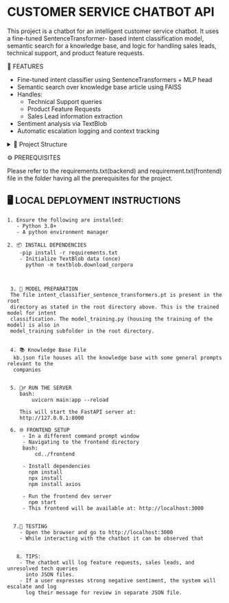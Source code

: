 # CUSTOMER SERVICE CHATBOT API 
This project is a chatbot for an intelligent customer service chatbot. It uses a fine-tuned SentenceTransformer- based intent classification model, semantic search for a knowledge base, and logic for handling sales leads, technical support, and product feature requests. 

 🚀 FEATURES 

  - Fine-tuned intent classifier using SentenceTransformers + MLP head 
  - Semantic search over knowledge base article using FAISS
  - Handles: 
    - Technical Support queries 
    - Product Feature Requests 
    - Sales Lead information extraction 
  - Sentiment analysis via TextBlob
  - Automatic escalation logging and context tracking

<details>
  <summary>📁 Project Structure</summary>
project-root/
├── backend/
│   ├── main.py
│   ├── model_training/
│   │   └── fine_tuned_intent_bert/
│   ├── customer_intent_dataset.jsonl
│   ├── kb.json
│   ├── feature_requests.json
│   ├── sales_leads.json
│   ├── negative_feedback.json
│   └── unresolved_technical_queries.json
├── frontend/
│   ├── public/
│   ├── src/
│   ├── package.json
│   └── ...
└── README.md
</details>

⚙️ PREREQUISITES

   Please refer to the requirements.txt(backend) and requirement.txt(frontend) file in the 
   folder having all the prerequisites for the project. 

## 🖥 LOCAL DEPLOYMENT INSTRUCTIONS 

    1. Ensure the following are installed: 
       - Python 3.8+
       - A python environment manager 

    2. 📦 INSTALL DEPENDENCIES 
        -pip install -r requirements.txt 
        - Initialize TextBlob data (once) 
          python -m textblob.download_corpora 

    

     3. 🧠 MODEL PREPARATION 
     The file intent_classifier_sentence_transformers.pt is present in the root
     directory as stated in the root directory above. This is the trained model for intent 
     classification. The model_training.py (housing the training of the model) is also in 
     model_training subfolder in the root directory.  

     
     4. 📚 Knowledge Base File
      kb.json file houses all the knowledge base with some general prompts relevant to the    
      companies 

     
     5. 🏃‍♂️ RUN THE SERVER 
        bash: 
            uvicorn main:app --reload 

        This will start the FastAPI server at: 
        http://127.0.0.1:8000

     6. 🌐 FRONTEND SETUP
         - In a different command prompt window
         - Navigating to the frontend directory 
         bash: 
             cd../frontend 
         
         - Install dependencies 
           npm install 
           npx install 
           npm install axios

         - Run the frontend dev server 
           npm start 
         - This frontend will be available at: http://localhost:3000
           
         
      7.📡 TESTING 
        - Open the browser and go to http://localhost:3000
        - While interacting with the chatbot it can be observed that 


       8. TIPS: 
        - The chatbot will log feature requests, sales leads, and unresolved tech queries 
          into JSON files. 
        - If a user expresses strong negative sentiment, the system will escalate and log 
          log their message for review in separate JSON file. 

